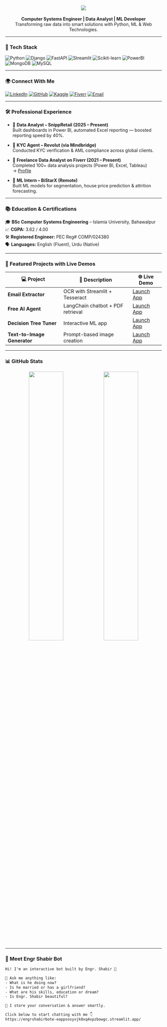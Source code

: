 <h1 align="center">
  <img src="https://readme-typing-svg.herokuapp.com?color=00FF00&lines=Hi+I'm+Engr.+Muhammad+Shabir;Machine+Learning+Engineer;Web+Developer;Open+Source+Contributor" />
</h1>

<p align="center">
  <strong>Computer Systems Engineer | Data Analyst | ML Developer</strong>  
  <br>Transforming raw data into smart solutions with Python, ML & Web Technologies.
</p>

---

### 🧠 Tech Stack

![Python](https://img.shields.io/badge/-Python-000000?style=flat-square&logo=python&logoColor=00FF00)
![Django](https://img.shields.io/badge/-Django-000000?style=flat-square&logo=django&logoColor=00FF00)
![FastAPI](https://img.shields.io/badge/-FastAPI-000000?style=flat-square&logo=fastapi&logoColor=00FF00)
![Streamlit](https://img.shields.io/badge/-Streamlit-000000?style=flat-square&logo=streamlit&logoColor=00FF00)
![Scikit-learn](https://img.shields.io/badge/-ScikitLearn-000000?style=flat-square&logo=scikitlearn&logoColor=00FF00)
![PowerBI](https://img.shields.io/badge/-PowerBI-000000?style=flat-square&logo=powerbi&logoColor=00FF00)
![MongoDB](https://img.shields.io/badge/-MongoDB-000000?style=flat-square&logo=mongodb&logoColor=00FF00)
![MySQL](https://img.shields.io/badge/-MySQL-000000?style=flat-square&logo=mysql&logoColor=00FF00)

---

### 🌍 Connect With Me

[![LinkedIn](https://img.shields.io/badge/-LinkedIn-000000?style=flat&logo=linkedin&logoColor=00FF00)](https://www.linkedin.com/in/engr-shabir-411357262)
[![GitHub](https://img.shields.io/badge/-GitHub-000000?style=flat&logo=github&logoColor=00FF00)](https://github.com/EngrShabir135)
[![Kaggle](https://img.shields.io/badge/-Kaggle-000000?style=flat&logo=kaggle&logoColor=00FF00)](https://www.kaggle.com/engrshabir)
[![Fiverr](https://img.shields.io/badge/-Fiverr-000000?style=flat&logo=fiverr&logoColor=00FF00)](https://www.fiverr.com/sellers/engrshabir683/edit)
[![Email](https://img.shields.io/badge/-Email-000000?style=flat&logo=gmail&logoColor=00FF00)](mailto:muhammadshabir594@gmail.com)

---

### 🛠️ Professional Experience

- 🔸 **Data Analyst – SnippRetail (2025 – Present)**  
  Built dashboards in Power BI, automated Excel reporting — boosted reporting speed by 40%.

- 🔸 **KYC Agent – Revolut (via Mindbridge)**  
  Conducted KYC verification & AML compliance across global clients.

- 🔸 **Freelance Data Analyst on Fiverr (2021 – Present)**  
  Completed 100+ data analysis projects (Power BI, Excel, Tableau)  
  → [Profile](https://www.fiverr.com/sellers/engrshabir683/edit)

- 🔸 **ML Intern – BiStarX (Remote)**  
  Built ML models for segmentation, house price prediction & attrition forecasting.

---

### 📚 Education & Certifications

🎓 **BSc Computer Systems Engineering** – Islamia University, Bahawalpur  
📈 **CGPA:** 3.62 / 4.00  
🛠️ **Registered Engineer:** PEC Reg# COMP/024380  
🗣️ **Languages:** English (Fluent), Urdu (Native)

---

### 🚀 Featured Projects with Live Demos

| 💻 Project | 🧩 Description | 🌐 Live Demo |
|-----------|----------------|--------------|
| **Email Extractor** | OCR with Streamlit + Tesseract | [Launch App](https://emails-extraction-app.streamlit.app/) |
| **Free AI Agent** | LangChain chatbot + PDF retrieval | [Launch App](https://free-ai-agent-u7xnwhxsavuvwshjvjxnen.streamlit.app/) |
| **Decision Tree Tuner** | Interactive ML app | [Launch App](https://hyperparameter-on-decision-treegit-4glhczrbnhjbjxnnur8fkx.streamlit.app/) |
| **Text-to-Image Generator** | Prompt-based image creation | [Launch App](https://text-to-image-convertor-dqhy2cld5rverkmq6mdoht.streamlit.app/) |

---

### 📊 GitHub Stats

<p align="center">
  <img src="https://github-readme-stats.vercel.app/api?username=EngrShabir135&show_icons=true&theme=chartreuse-dark" width="47%"/>
  <img src="https://github-readme-stats.vercel.app/api/top-langs/?username=EngrShabir135&layout=compact&theme=chartreuse-dark" width="47%"/>
</p>

---

### 🤖 Meet Engr Shabir Bot

```txt
Hi! I'm an interactive bot built by Engr. Shabir 🤖

💬 Ask me anything like:
- What is he doing now?
- Is he married or has a girlfriend?
- What are his skills, education or dream?
- Is Engr. Shabir beautiful?

🧠 I store your conversation & answer smartly.

Click below to start chatting with me 👇
https://engrshabirbote-eappsosyvjk8xq4vpzbowgc.streamlit.app/
